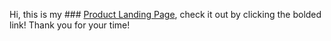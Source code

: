 Hi, this is my ### [Product Landing Page](https://edocsil99.github.io/product_landing_page/), check it out by clicking the bolded link! Thank you for your time!
